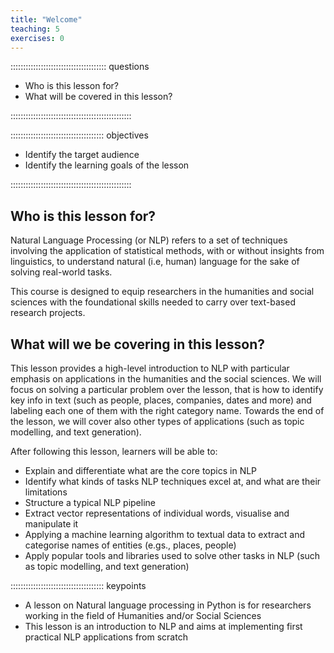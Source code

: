 ```yaml
---
title: "Welcome"
teaching: 5
exercises: 0
---
```


:::::::::::::::::::::::::::::::::::::: questions

- Who is this lesson for?
- What will be covered in this lesson?

::::::::::::::::::::::::::::::::::::::::::::::::

::::::::::::::::::::::::::::::::::::: objectives

- Identify the target audience
- Identify the learning goals of the lesson

::::::::::::::::::::::::::::::::::::::::::::::::

## Who is this lesson for?
Natural Language Processing (or NLP) refers to a set of techniques involving the application of statistical methods, 
with or without insights from linguistics, to understand natural (i.e, human) language for the sake of solving real-world tasks.

This course is designed to equip researchers in the humanities and social sciences with the foundational
skills needed to carry over text-based research projects. 

## What will we be covering in this lesson?

This lesson provides a high-level introduction to NLP with particular emphasis on applications in the humanities and the social
sciences. We will focus on solving a particular problem over the lesson, that is how to identify key info in text (such as people,
places, companies, dates and more) and labeling each one of them with the right category name. Towards the end of the lesson,
we will cover also other types of applications (such as topic modelling, and text generation).

After following this lesson, learners will be able to:

- Explain and differentiate what are the core topics in NLP
- Identify what kinds of tasks NLP techniques excel at, and what are their limitations
- Structure a typical NLP pipeline
- Extract vector representations of individual words, visualise and manipulate it
- Applying a machine learning algorithm to textual data to extract and categorise names of entities (e.gs., places, people)
- Apply popular tools and libraries used to solve other tasks in NLP (such as topic modelling, and text generation)

::::::::::::::::::::::::::::::::::::: keypoints 
- A lesson on Natural language processing in Python is for researchers working in the field of Humanities and/or Social Sciences
- This lesson is an introduction to NLP and aims at implementing first practical NLP applications from scratch 